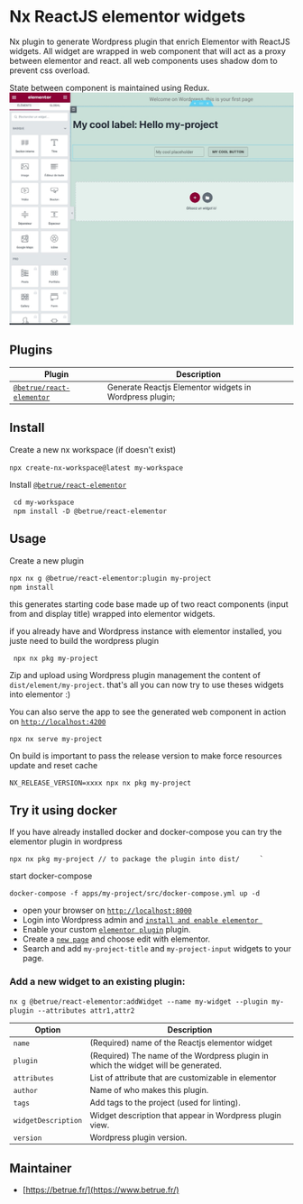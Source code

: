 # Nx ReactJS elementor widgets

Nx plugin to generate Wordpress plugin that enrich Elementor with ReactJS widgets.
All widget are wrapped in web component that will act as a proxy between elementor and react.
all web components uses shadow dom to prevent css overload.

State between component is maintained using Redux.
![image](img/elementor-widgets.jpg)


## Plugins

| Plugin                                                                                                                    | Description                                             |
| ------------------------------------------------------------------------------------------------------------------------- | ------------------------------------------------------- |
| [`@betrue/react-elementor`](https://github.com/betrueagency/nx-reactjs-elementor/tree/main/e2e/react-elementor-e2e)    | Generate Reactjs Elementor widgets in Wordpress plugin; |

## Install

Create a new nx workspace (if doesn't exist)

`npx create-nx-workspace@latest my-workspace`

Install [`@betrue/react-elementor`](https://www.npmjs.com/package/@betrue/react-elementor)

     cd my-workspace
     npm install -D @betrue/react-elementor


## Usage

Create a new plugin

    npx nx g @betrue/react-elementor:plugin my-project
    npm install

this generates starting code base made up of two react components (input from and display title) wrapped into elementor widgets.

if you already have and Wordpress instance with elementor installed, you juste need to build the wordpress plugin

     npx nx pkg my-project

Zip and upload using Wordpress plugin management the content of `dist/element/my-project`. that's all you can now try to use theses widgets into elementor :)

You can also serve the app to see the generated web component in action on [`http://localhost:4200`](http://localhost:4200)

    npx nx serve my-project

On build is important to pass the release version to make force resources update and reset cache

    NX_RELEASE_VERSION=xxxx npx nx pkg my-project

## Try it using docker

If you have already installed docker and docker-compose you can try the elementor plugin in wordpress

    npx nx pkg my-project // to package the plugin into dist/     `      

start docker-compose

    docker-compose -f apps/my-project/src/docker-compose.yml up -d

* open your browser on [`http://localhost:8000`](http://localhost:8000)
* Login into Wordpress admin and [`install and enable elementor `](http://localhost:8000/wp-admin/plugins.php?s=elementor&plugin_status=all)
* Enable your custom [`elementor plugin`](http://localhost:8000/wp-admin/plugins.php)  plugin.
* Create a [`new page`](http://localhost:8000/wp-admin/post-new.php?post_type=page) and choose edit with elementor.
* Search and add `my-project-title` and `my-project-input` widgets to your page.

### Add a new widget to an existing plugin:

    nx g @betrue/react-elementor:addWidget --name my-widget --plugin my-plugin --attributes attr1,attr2

| Option                          | Description                                                                        |
| ------------------------------- | -------------------------------------------------------                            |
| `name`                          | (Required) name of the Reactjs elementor widget                                    |
| `plugin`                        | (Required) The name of the Wordpress plugin in which the widget will be generated. |
| `attributes`                    | List of attribute that are customizable in elementor                               |
| `author`                        | Name of who makes this plugin.                                                     |
| `tags`                          | Add tags to the project (used for linting).                                        |
| `widgetDescription`             | Widget description that appear in Wordpress plugin view.                           |
| `version`                       | Wordpress plugin version.                                                          |

## Maintainer

- [https://betrue.fr/](https://www.betrue.fr/) 
